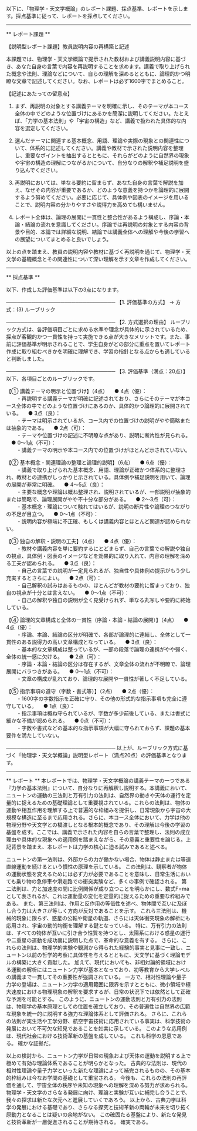 以下に、「物理学・天文学概論」のレポート課題、採点基準、レポートを示します。採点基準に従って、レポートを採点してください。

---------------------------------------
** レポート課題 **

【説明型レポート課題】教員説明内容の再構築と記述

本課題では、物理学・天文学概論で提示された教材および講義説明内容に基づき、あなた自身の言葉で内容を再説明することを求めます。講義で取り上げられた概念や法則、理論などについて、自らの理解を深めるとともに、論理的かつ明瞭な文章で記述してください。なお、レポートは必ず1600字でまとめること。

【記述にあたっての留意点】
1. まず、再説明の対象とする講義テーマを明確に示し、そのテーマが本コース全体の中でどのような位置づけにあるかを簡潔に説明してください。たとえば、「力学の基本法則」や「宇宙の構造」など、講義で扱われた具体的な内容を選定してください。

2. 選んだテーマに関連する基本概念、用語、理論や実際の現象との関連性について、体系的に記述してください。講義や教材で示された説明内容を整理し、重要なポイントを抽出するとともに、それらがどのように自然界の現象や宇宙の構造の理解につながるかについて、自分なりの解釈や補足説明を盛り込んでください。

3. 再説明においては、単なる要約に留まらず、あなた自身の言葉で解説を加え、なぜその内容が重要であるか、どのような意義を持つかを論理的に展開するよう努めてください。必要に応じて、具体例や図表のイメージを用いることで、説明内容の分かりやすさや説得力を高めても構いません。

4. レポート全体は、論理の展開に一貫性と整合性があるよう構成し、序論・本論・結論の流れを意識してください。序論では再説明の対象とする内容の背景や目的、本論では詳細な説明、結論では講義全体への理解や今後の学習への展望についてまとめると良いでしょう。

以上の点を踏まえ、教員の説明内容や教材に基づく再説明を通じて、物理学・天文学の基礎概念とその関連性について深い理解を示す文章を作成してください。

---------------------------------------
** 採点基準 **

以下、作成した評価基準は以下の3点になります。

──────────────────────────────
【1. 評価基準の方式】
→ 方式：(3) ルーブリック

──────────────────────────────
【2. 方式選択の理由】
ルーブリック方式は、各評価項目ごとに求める水準や理念が具体的に示されているため、採点が客観的かつ一貫性を持って実施できる点が大きなメリットです。また、事前に評価基準が明示されることで、学生自身がどの部分に重点を置いてレポート作成に取り組むべきかを明確に理解でき、学習の指針となる点からも適していると判断しました。

──────────────────────────────
【3. 評価基準（満点：20点）】
以下、各項目ごとのルーブリックです。

【① 講義テーマの明示と位置づけ】（4点）
 ● 4点（優）：  
  ・再説明する講義テーマが明確に記述されており、さらにそのテーマが本コース全体の中でどのような位置づけにあるのか、具体的かつ論理的に展開されている。
 ● 3点（良）：  
  ・テーマは明示されているが、コース内での位置づけの説明がやや簡略または抽象的である。
 ● 2点（可）：  
  ・テーマや位置づけの記述に不明瞭な点があり、説明に断片性が見られる。
 ● 0～1点（不可）：  
  ・講義テーマの明示や本コース内での位置づけがほとんど示されていない。

【② 基本概念・関連理論の整理と論理的説明】（6点）
 ● 6点（優）：  
  ・講義で取り上げられた基本概念、用語、理論が正確かつ体系的に整理され、教材との連携がしっかりと示されている。具体例や補足説明を用いて、論理の展開が非常に明確。
 ● 4～5点（良）：  
  ・主要な概念や理論は概ね整理され、説明されているが、一部説明が抽象的または簡略で、論理展開がやや不十分な部分がある。
 ● 2～3点（可）：  
  ・基本概念・理論について触れてはいるが、説明の断片性や論理のつながりの不足が目立つ。
 ● 0～1点（不可）：  
  ・説明内容が極端に不正確、もしくは講義内容とほとんど関連が認められない。

【③ 独自の解釈・説明の工夫】（4点）
 ● 4点（優）：  
  ・教材や講義内容を単に要約するにとどまらず、自己の言葉での解説や独自の視点、具体例・図表のイメージなどを効果的に取り入れて、内容の理解を深める工夫が認められる。
 ● 3点（良）：  
  ・自己の言葉での説明が一定見られるが、独自性や具体例の提示がもう少し充実するとさらによい。
 ● 2点（可）：  
  ・自己解釈の試みはあるものの、ほとんどが教材の要約に留まっており、独自の視点が十分とは言えない。
 ● 0～1点（不可）：  
  ・自己の解釈や独自の説明が全く見受けられず、単なる丸写しや要約に終始している。

【④ 論理的文章構成と全体の一貫性（序論・本論・結論の展開）】（4点）
 ● 4点（優）：  
  ・序論、本論、結論の区分が明確で、各部が論理的に連結し、全体として一貫性のある説得力の高い文章構成となっている。
 ● 3点（良）：  
  ・基本的な文章構成は整っているが、一部の段落で論理の連携がやや弱く、全体の統一感に欠ける。
 ● 2点（可）：  
  ・序論・本論・結論の区分は存在するが、文章全体の流れが不明瞭で、論理展開にバラつきがある。
 ● 0～1点（不可）：  
  ・文章の構成が乱れており、論理的な展開や一貫性が著しく不足している。

【⑤ 指示事項の遵守（字数・書式等）】（2点）
 ● 2点（優）：  
  ・1600字の字数指示を正確に守り、その他の形式的な指示事項も完全に遵守している。
 ● 1点（良）：  
  ・指示事項は概ね守られているが、字数が多少前後している、または書式に細かな不備が認められる。
 ● 0点（不可）：  
  ・字数や書式などの基本的な指示事項が大幅に守られておらず、課題の基本要件を満たしていない。

──────────────────────────────
以上が、ルーブリック方式に基づく「物理学・天文学概論」説明型レポート（満点20点）の評価基準となります。

---------------------------------------
** レポート **
本レポートでは、物理学・天文学概論の講義テーマの一つである『力学の基本法則』について、自分なりに再解釈し説明する。本講義において、ニュートンの運動の三法則と万有引力の法則は、自然界の動きや天体の運行を定量的に捉えるための基礎理論として重要視されている。これらの法則は、物体の運動や相互作用を理解する上で普遍的な枠組みを提供し、日常現象から宇宙の大規模な構造に至るまで応用される。さらに、本コース全体において、力学は他の物理分野や天文学との橋渡しとなる根本的概念であり、その理解は今後の学習の基盤を成す。ここでは、講義で示された内容を自らの言葉で整理し、法則の成立理由や具体的な現象への適用例を踏まえながら、その意義と重要性を論じる。上記背景を踏まえ、本レポートは力学の核心に迫る試みであると述べる。

ニュートンの第一法則は、外部からの力が働かない場合、物体は静止または等速直線運動を続けるという慣性の原理を示している。 この法則は、観察者が物体の運動状態を変えるためには必ず力が必要であることを意味し、日常生活においても乗り物の急停車や滑走路での衝突実験など、多くの事例で確認される。 第二法則は、力と加速度の間に比例関係が成り立つことを明らかにし、数式F=maとして表されるが、これは運動量の変化を定量的に捉えるための重要な枠組みである。 また、第三法則は、作用と反作用の等価性を述べ、物体間で互いに及ぼし合う力は大きさが等しく方向が反対であることを示す。 これら三法則は、機械的現象に限らず、惑星の公転や衛星の軌道、さらには天体衝突現象の解析にも応用され、宇宙の動的均衡を理解する鍵となっている。 特に、万有引力の法則は、すべての物体が互いに引き合う性質を持つとし、太陽系における惑星の運行や二重星の運動を成功裏に説明した点で、革命的な意義を有する。 さらに、これらの法則は、物理学的実験や観測から得られた経験的事実と見事に一致し、ニュートン以前の哲学的考察に具体性を与えるとともに、天文学に基づく理論モデルの構築に大きく貢献した。 加えて、現代においても、非相対論的領域における運動の解析にはニュートン力学が基本となっており、初等教育から大学レベルの講義まで一貫してその重要性が強調されている。 一方で、相対性理論や量子力学の登場は、ニュートン力学の適用範囲に限界を示すとともに、微小領域や極大速度における物理現象の解釈を要求するが、日常の状況下では依然として正確な予測を可能とする。 このように、ニュートンの運動法則と万有引力の法則は、物理学の基本原理としての位置を確立しており、その普遍性は自然界の広範な現象を統一的に説明する強力な理論体系として評価される。 さらに、これらの法則が実生活や工学分野、航空宇宙技術に応用されている事実は、科学技術の発展において不可欠な知見であることを如実に示している。 このような応用例は、現代社会における技術革新の基盤を成している。 これも科学の恩恵である。 確かな証拠だ。

以上の検討から、ニュートン力学が日常の現象および天体の運動を説明する上で極めて有効な理論体系であることが明らかとなった。 古典的な法則は、現代の相対性理論や量子力学といった新たな理論によって補完されるものの、その基本的枠組みは今なお学問の基礎として重宝される。 今後も、これらの法則の再評価を通して、宇宙全体の秩序や未知の現象への理解を深める努力が求められる。 物理学・天文学のさらなる発展に向け、理論と実験が互いに補完し合うことで、我々の探求は新たな次元へと進展していくであろう。 以上から、古典力学は科学の発展における基礎であり、さらなる探究と技術革新の両輪が未来を切り拓く原動力となることは疑いの余地がない。 この確固たる基盤により、新たな発見と技術革新が一層促進されることが期待される。 確実である。

